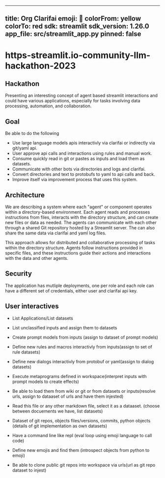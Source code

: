 
---
title: Org Clarifai
emoji: 🏃
colorFrom: yellow
colorTo: red
sdk: streamlit
sdk_version: 1.26.0
app_file: src/streamlit_app.py
pinned: false
---

# https-streamlit.io-community-llm-hackathon-2023

## Hackathon

Presenting an interesting concept of agent based streamlit interactions and could have various applications, especially for tasks involving data processing, automation, and collaboration. 

## Goal

Be able to do the following

* Use large language models apis interactivly via clarifai or indirectly via git/yaml api.
* User approve api calls and interactions using rules and manual work. 
* Consume quickly read in git or pastes as inputs and load them as datasets.
* Communicate with other bots via directories and logs and clarifai.
* Convert directories and text to protobufs to yaml to api calls and back.
* Improve itself via improvement process that uses this system.

## Architecture

We are describing a system where each "agent" or component operates within a directory-based environment. Each agent reads and processes instructions from files, interacts with the directory structure, and can create new files or data as needed. The agents can communicate with each other through a shared Git repository hosted by a Streamlit server. The can also share the same data via clarifai and yaml log files.

This approach allows for distributed and collaborative processing of tasks within the directory structure. Agents follow instructions provided in specific files, and these instructions guide their actions and interactions with the data and other agents.

## Security

The application has mutliple deployments, one per role and each role can have a different set of credentials, either user and clarifai api key.


## User interactives

* List Applications/List datasets
* List unclassified inputs and assign them to datasets
* Create prompt models from inputs (assign to dataset of prompt models)
* Define new rules and macros interactivly from inputs(assign to set of rule datasets)
* Define new dialogs interactivly from protobuf or yaml(assign to dialog datasets)
* Execute metaprograms defined in workspace(interpret inputs with prompt models to create effects)

* Be able to load them from wiki or git or from datasets or inputs(resolve urls, assign to dataaset of urls and have them injested)
* Read this file or any other markdown file, select it as a dataaset. (choose between docuements we have, list datasets)
* Dataset of git repos, objects files/versions, commits, python objects (details of git implementation as own datasets)
* Have a command line like repl (eval loop using emoji language to call code)
* Define new emojis and find them (introspect objects from python to emoji)
* Be able to clone public git repos into workspace via urls(url as git repo dataset to injest)
